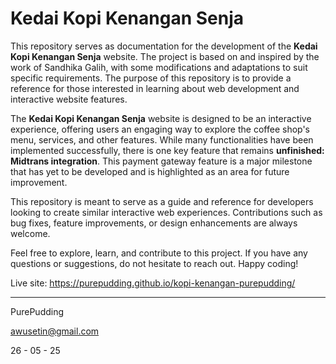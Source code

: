 # Kedai Kopi Kenangan Senja

This repository serves as documentation for the development of the **Kedai Kopi Kenangan Senja** website. The project is based on and inspired by the work of Sandhika Galih, with some modifications and adaptations to suit specific requirements. The purpose of this repository is to provide a reference for those interested in learning about web development and interactive website features.

The **Kedai Kopi Kenangan Senja** website is designed to be an interactive experience, offering users an engaging way to explore the coffee shop's menu, services, and other features. While many functionalities have been implemented successfully, there is one key feature that remains **unfinished: Midtrans integration**. This payment gateway feature is a major milestone that has yet to be developed and is highlighted as an area for future improvement.

This repository is meant to serve as a guide and reference for developers looking to create similar interactive web experiences. Contributions such as bug fixes, feature improvements, or design enhancements are always welcome.

Feel free to explore, learn, and contribute to this project. If you have any questions or suggestions, do not hesitate to reach out. Happy coding!

Live site: 
https://purepudding.github.io/kopi-kenangan-purepudding/

---

PurePudding

awusetin@gmail.com

26 - 05 - 25
